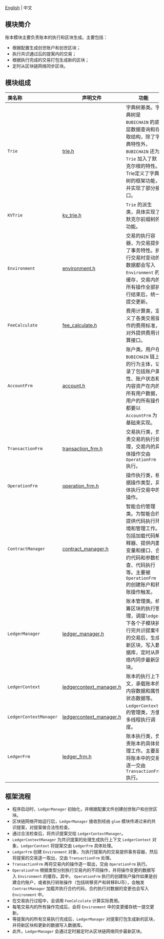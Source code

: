 [English](README.md) | 中文

## 模块简介
账本模块主要负责账本的执行和区块生成。主要包括：
- 根据配置生成创世账户和创世区块；
- 执行共识通过后的提案内的交易；
- 根据执行完成的交易打包生成新的区块；
- 定时从区块链网络同步区块。

## 模块组成
类名称 | 声明文件 | 功能
|:--- | --- | ---
|`Trie`                  | [trie.h](./trie.h)                                   | 字典树基类。字典树是 `BUBICHAIN` 的底层数据查询和存取结构，除了字典特性外， `BUBICHAIN` 还为 `Trie` 加入了默克尔根的特性。Trie定义了字典树的框架功能，并实现了部分接口。
|`KVTrie`                | [kv_trie.h](./kv_trie.h)                             | `Trie` 的派生类，具体实现了默克尔前缀树的功能。
|`Environment`           | [environment.h](./environment.h)                     | 交易的执行容器，为交易提供了事务特性。执行交易时变动的数据都会写入 `Environment` 的缓存，交易内的所有操作全部执行结束后，统一提交更新。
|`FeeCalculate`          | [fee_calculate.h](./fee_calculate.h)                 | 费用计算类，定义了各类交易操作的费用标准，对外提供费用计算接口。
|`AccountFrm`            | [account.h](./account.h)                             | 账户类。用户在 `BUBICHAIN` 链上的行为主体，记录了包括账户属性、账户状态和内容资产在内的所有用户数据，用户的所有操作都要以 `AccountFrm` 为基础来实现。
|`TransactionFrm`        | [transaction_frm.h](./transaction_frm.h)             | 交易执行类，负责交易的执行处理，交易内的具体操作交由 `OperationFrm` 执行。
|`OperationFrm`          | [operation_frm.h](./operation_frm.h)                 | 操作执行类，根据操作类型，具体执行交易中的操作。
|`ContractManager`       | [contract_manager.h](./contract_manager.h)           |智能合约管理类。为智能合约提供代码执行环境和管理工作。包括加载代码解释器、提供内置变量和接口、合约代码和参数检查、代码执行等。主要被 `OperationFrm` 的创建账户和转账操作触发。
|`LedgerManager`         | [ledger_manager.h](./ledger_manager.h)               | 账本管理类。统筹区块的执行管理，调度`ledger` 下各个子模块执行完共识提案中的交易后，生成新区块，写入数据库，定时从网络内同步最新区块。
|`LedgerContext`         | [ledgercontext_manager.h](./ledgercontext_manager.h) | 账本的执行上下文，承载账本的内容数据和属性状态数据等。
|`LedgerContextManager`  | [ledgercontext_manager.h](./ledgercontext_manager.h) | `LedgerContext` 的管理类，方便多线程执行调度。
|`LedgerFrm`             | [ledger_frm.h](./ledger_frm.h)                       | 账本执行类，负责账本的具体处理工作。主要是将账本中的交易逐一交由 `TransactionFrm` 执行。

## 框架流程
- 程序启动时，`LedgerManager` 初始化，并根据配置文件创建创世账户和创世区块。
- 区块链网络开始运行后，`LedgerManager` 接收到经由 `glue` 模块传递过来的共识提案，对提案做合法性检查。
- 通过合法检查后，将共识提案交给 `LedgerContextManager`。
- `LedgerContextManager` 为共识提案的处理生成执行上下文 `LedgerContext` 对象，`LedgerContext` 将提案交由 `LedgerFrm` 具体处理。
- `LedgerFrm` 创建 `Environment` 对象，为执行提案内的交易提供事务容器，然后将提案的交易逐一取出，交由 `TransactionFrm` 处理。
- `TransactionFrm` 再将交易内的操作逐一取出，交由 `OperationFrm` 执行。
- `OperationFrm` 根据类型分别执行交易内的不同操作，并将操作变更的数据写入 `Environment` 的缓存。其中， `OperationFrm` 执行的创建账户操作如果是创建合约账户，或者执行转账操作（包括转移资产和转移BU币），会触发 `ContractManager` 加载并执行合约代码，合约执行对数据的变更也会写入 `Environment` 中。
- 在交易执行过程中，会调用 `FeeCalculate` 计算实际费用。
- 每笔交易内的所有操作完成后，会将 `Environment` 中的变更缓存统一提交更新。
- 等提案内的所有交易执行完成后，`LedgerManager` 对提案打包生成新的区块，并将新区块和更新的数据写入数据库。
- 此外，`LedgerManager` 会通过定时器定时从区块链网络同步最新区块。

